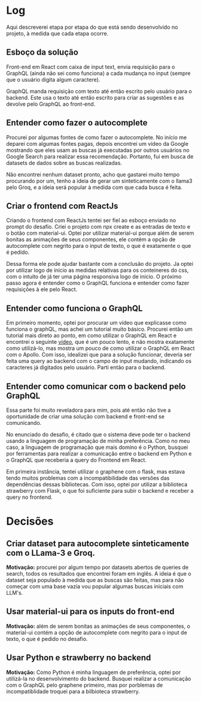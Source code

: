 # Log

Aqui descreverei etapa por etapa do que está sendo desenvolvido no projeto, à medida que cada etapa ocorre. 

## Esboço da solução

Front-end em React com caixa de input text, envia requisição para o GraphQL (ainda não sei como funciona) a cada mudança no input (sempre que o usuário digita algum caractere).

GraphQL manda requisição com texto até então escrito pelo usuário para o backend. Este usa o texto até então escrito para criar as sugestões e as devolve pelo GraphQL ao front-end. 

## Entender como fazer o autocomplete

Procurei por algumas fontes de como fazer o autocomplete. No início me deparei com algumas fontes pagas, depois encontrei um vídeo da Google mostrando que eles usam as buscas já executadas por outros usuários no Google Search para realizar essa recomendação. Portanto, fui em busca de datasets de dados sobre as buscas realizadas. 

Não encontrei nenhum dataset pronto, acho que gastarei muito tempo procurando por um, tenho a ideia de gerar um sinteticamente com o llama3 pelo Groq, e a ideia será popular à medida com que cada busca é feita.

## Criar o frontend com ReactJs

Criando o frontend com ReactJs tentei ser fiel ao esboço enviado no prompt do desafio. Criei o projeto com npx create e as entradas de texto e o botão com material-ui. Optei por utilizar material-ui porque além de serem bonitas as animações de seus componentes, ele contém a opção de autocomplete com negrito para o input de texto, o que é exatamente o que é pedido. 

Dessa forma ele pode ajudar bastante com a conclusão do projeto. Ja optei por utilizar logo de início as medidas relativas para os conteineres do css, com o intuito de já ter uma página responsiva logo de início. O próximo passo agora é entender como o GraphQL funciona e entender como fazer requisições à ele pelo React.

## Entender como funciona o GraphQL

Em primeiro momento, optei por procurar um vídeo que explicasse como funciona o graphQL, mas achei um tutorial muito básico. Procurei então um tutorial mais direto ao ponto, em como utilizar o GraphQL em React e encontrei o seguinte [vídeo](https://www.youtube.com/watch?v=YyUWW04HwKY), que é um pouco lento, e não mostra exatamente como utilizá-lo, mas mostra um pouco de como utilizar o GraphQL em React com o Apollo. Com isso, idealizei que para a solução funcionar, deveria ser feita uma query ao backend com o campo de input mudando, indicando os caracteres já digitados pelo usuário. Parti então para o backend.

## Entender como comunicar com o backend pelo GraphQL

Essa parte foi muito reveladora para mim, pois até então não tive a oportunidade de criar uma solução com backend e front-end se comunicando. 

No enunciado do desafio, é citado que o sistema deve pode ter o backend usando a linguagem de programação de minha preferência. Como no meu caso, a linguagem de programação que mais domino é o Python, busquei por ferramentas para realizar a comunicação entre o backend em Python e o GraphQL que receberia a query do Frontend em React. 

Em primeira instância, tentei utilizar o graphene com o flask, mas estava tendo muitos problemas com a incompatibilidade das versões das dependências dessas bibliotecas. Com isso, optei por utilizar a biblioteca strawberry com Flask, o que foi suficiente para subir o backend e receber a query no frontend.



# Decisões

## Criar dataset para autocomplete sinteticamente com o LLama-3 e Groq. 

**Motivação:** procurei por algum tempo por datasets abertos de queries de search, todos os resultados que encontrei foram em inglês. A ideia é que o dataset seja populado à medida que as buscas são feitas, mas para não começar com uma base vazia vou popular algumas buscas iniciais com LLM's. 

## Usar material-ui para os inputs do front-end

**Motivação:** além de serem bonitas as animações de seus componentes, o material-ui contém a opção de autocomplete com negrito para o input de texto, o que é pedido no desafio.

## Usar Python e strawberry no backend

**Motivação:** Como Python é minha linguagem de preferência, optei por utilizá-la no desenvolvimento do backend. Busquei realizar a comunicação com o GraphQL pelo graphene primeiro, mas por porblemas de incompatiblidade troquei para a bilbioteca strawberry.